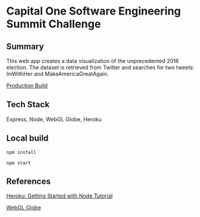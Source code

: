 # Capital One Software Engineering Summit Challenge

## Summary

This web app creates a data visualization of the unprecedented 2016 election. The dataset is retrieved from Twitter and searches for two tweets: ImWithHer and MakeAmericaGreatAgain. 

[Production Build](https://immense-inlet-68085.herokuapp.com/)

## Tech Stack

Express, Node, WebGL Globe, Heroku

## Local build

`npm install`

`npm start`

## References

[Heroku: Getting Started with Node Tutorial](https://devcenter.heroku.com/articles/getting-started-with-nodejs#introduction)

[WebGL Globe](https://github.com/dataarts/webgl-globe)
